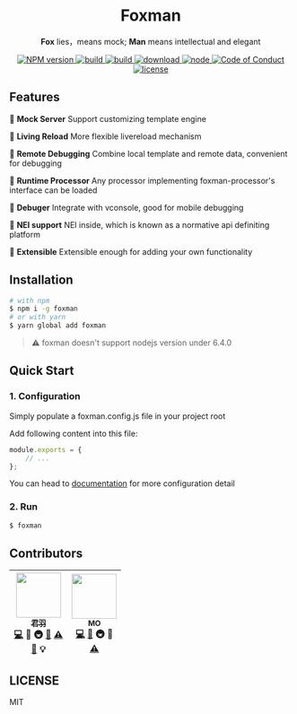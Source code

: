 <div align="center">
  <h1>Foxman</h1>
  <p>
  <strong>Fox</strong> lies，means mock;
  <strong>Man</strong> means intellectual and elegant
  </p>

  <a href="https://www.npmjs.com/package/foxman">
    <img src="https://img.shields.io/npm/v/foxman.svg?style=flat-square" alt="NPM version">
  </a>
  <a href="https://travis-ci.org/kaola-fed/foxman">
    <img src="https://img.shields.io/travis/kaola-fed/foxman.svg?style=flat-square" alt="build">
  </a>
  <a href="https://codecov.io/gh/kaola-fed/foxman">
    <img src="https://img.shields.io/codecov/c/github/kaola-fed/foxman.svg?style=flat-square" alt="build">
  </a>
  <a href="https://www.npmjs.com/package/foxman">
    <img src="https://img.shields.io/npm/dm/foxman.svg?style=flat-square" alt="download">
  </a>
  <a href="https://nodejs.org">
    <img src="https://img.shields.io/node/v/foxman.svg?style=flat-square" alt="node">
  </a>
  <a href="https://github.com/kaola-fed/foxman/blob/master/CODE_OF_CONDUCT.md">
    <img src="https://img.shields.io/badge/code%20of-conduct-ff69b4.svg?style=flat-square" alt="Code of Conduct">
  </a>
  <a href="https://github.com/kaola-fed/foxman/blob/master/LICENSE">
    <img src="https://img.shields.io/github/license/kaola-fed/foxman.svg?style=flat-square" alt="license">
  </a>
</div>

## Features

👀 **Mock Server** Support customizing template engine

🤘 **Living Reload** More flexible livereload mechanism

📡 **Remote Debugging** Combine local template and remote data, convenient for debugging

🚀 **Runtime Processor** Any processor implementing foxman-processor's interface can be loaded

🐞 **Debuger** Integrate with vconsole, good for mobile debugging

💯 **NEI support** NEI inside, which is known as a normative api definiting platform

🤔 **Extensible** Extensible enough for adding your own functionality

## Installation

```bash
# with npm
$ npm i -g foxman
# or with yarn
$ yarn global add foxman
```

> ⚠️ foxman doesn't support nodejs version under 6.4.0

## Quick Start

### 1. Configuration

Simply populate a foxman.config.js file in your project root

Add following content into this file:

```js
module.exports = {
	// ...
};
```

You can head to [documentation](https://foxman.js.org/#/configuration) for more configuration detail

### 2. Run

```bash
$ foxman
```

## Contributors

<!-- ALL-CONTRIBUTORS-LIST:START - Do not remove or modify this section -->
| [<img src="https://avatars3.githubusercontent.com/u/10825163?v=3" width="80px;"/><br /><sub>君羽</sub>](https://github.com/imhype)<br />[💻](https://github.com/kaola-fed/foxman/commits?author=ImHype) 🔌 🚇 [📖](https://github.com/kaola-fed/foxman/commits?author=ImHype) [⚠️](https://github.com/kaola-fed/foxman/commits?author=ImHype)<br /> [🐛](https://github.com/kaola-fed/foxman/issues?q=author%3AImHype) 💡 | [<img src="https://avatars3.githubusercontent.com/u/9125255?v=3" width="80px;"/><br /><sub>MO</sub>](https://github.com/fengzilong)<br />[💻](https://github.com/kaola-fed/foxman/commits?author=fengzilong) [📖](https://github.com/kaola-fed/foxman/commits?author=fengzilong) 🚇 🔌<br /> [⚠️](https://github.com/kaola-fed/foxman/commits?author=fengzilong) |
| :---: | :---: |
<!-- ALL-CONTRIBUTORS-LIST:END -->

## LICENSE

MIT
